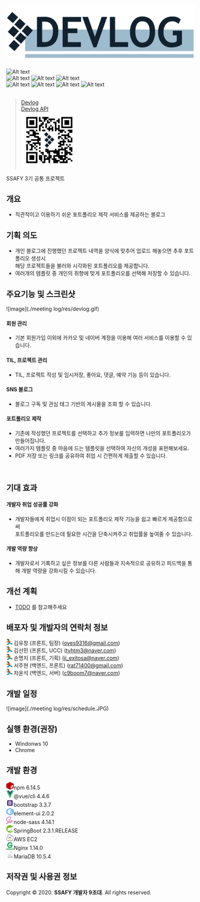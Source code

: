 ﻿
# <img src="./meeting log/res/logo.png">  
![Alt text](https://img.shields.io/badge/data-Web-orange)<br>
![Alt text](https://img.shields.io/badge/Stack-Vue.js-green) ![Alt text](https://img.shields.io/badge/Stack-Sass-pink) ![Alt text](https://img.shields.io/badge/Stack-ElementUI-skyblue)<br>
![Alt text](https://img.shields.io/badge/Stack-SpringBoot-green) ![Alt text](https://img.shields.io/badge/Stack-Mybatis-blue) ![Alt text](https://img.shields.io/badge/Stack-Docker-blue) ![Alt text](https://img.shields.io/badge/Stack-MariaDB-blue)
<br><br>


> [Devlog](http://i3a402.p.ssafy.io/) <br>
> [Devlog API](http://i3a402.p.ssafy.io:8090/devlog/swagger-ui.html#)  <br>
> <img src="./meeting log/res/qr.png" width="150" height="150">  


SSAFY 3기 공통 프로젝트
<br>
## 개요
- 직관적이고 이용하기 쉬운 포트폴리오 제작 서비스를 제공하는 블로그 

## 기획 의도
- 개인 블로그에 진행했던 프로젝트 내역을 양식에 맞추어 업로드 해놓으면 추후 포트폴리오 생성시<br>
해당 프로젝트들을 불러와 시각화된 포트폴리오를 제공합니다.  <br>
- 여러개의 템플릿 중 개인의 취향에 맞게 포트폴리오를 선택해 저장할 수 있습니다.
  
## 주요기능 및 스크린샷 
![image](./meeting log/res/devlog.gif)


<h4>회원 관리</h4>

- 기본 회원가입 이외에 카카오 및 네이버 계정을 이용해 여러 서비스를 이용할 수 있습니다.<br>

<h4>TIL, 프로젝트 관리</h4>

- TIL, 프로젝트 작성 및 임시저장, 좋아요, 댓글, 예약 기능 등이 있습니다.<br> 

<h4>SNS 블로그</h4>

- 블로그 구독 및 관심 태그 기반의 게시물을 조회 할 수 있습니다.<br>

<h4>포트폴리오 제작</h4>

- 기존에 작성했던 프로젝트를 선택하고 추가 정보를 입력하면 나만의 포트폴리오가 만들어집니다.<br>
- 여러가지 템플릿 중 마음에 드는 템플릿을 선택하여 자신의 개성을 표현해보세요.<br>
- PDF 저장 또는 링크를 공유하여 취업 시 간편하게 제출할 수 있습니다.
<br>


## 기대 효과
<h4>개발자 취업 성공률 강화 </h4>

- 개발자들에게 취업시 이점이 되는 포트폴리오 제작 기능을 쉽고 빠르게 제공함으로써<br>
포트폴리오를 만드는데 필요한 시간을 단축시켜주고 취업률을 높여줄 수 있습니다.

<h4>개발 역량 향상</h4>

- 개발자로서 기록하고 싶은 정보를 다른 사람들과 지속적으로 공유하고 피드백을 통해 개발 역량을 강화시킬 수 있습니다.


## 개선 계획

- [TODO](https://docs.google.com/spreadsheets/d/1oepRaSxXjLjH7jysRXlJGQSCKlrDdntnmp4L84fDZiE/edit#gid=349343557)
를 참고해주세요
## 배포자 및 개발자의 연락처 정보
<img src="./meeting log/res/running.png" width="16" height="16"> 김유창 (프론트, 팀장) (oyes9316@gmail.com)<br>
<img src="./meeting log/res/running.png" width="16" height="16"> 김선민 (프론트, UCC) (tyhtm3@naver.com)<br>
<img src="./meeting log/res/running.png" width="16" height="16"> 손명지 (프론트, 기획) (ji_exitosa@naver.com)<br>
<img src="./meeting log/res/running.png" width="16" height="16"> 서주현 (백엔드, 프론트) (rat71400@gmail.com)<br>
<img src="./meeting log/res/running.png" width="16" height="16"> 차윤석 (백엔드, 서버) (c9boom7@naver.com)<br>
## 개발 일정
![image](./meeting log/res/schedule.JPG)

## 실행 환경(권장)

- Windonws 10
- Chrome


## 개발 환경

<img src="./meeting log/res/npm.png" width="20" height="20">npm 6.14.5 <br>
<img src="./meeting log/res/vuejs.png" width="20" height="20">@vue/cli 4.4.6 <br>
<img src="./meeting log/res/bootstrap.png" width="20" height="20">bootstrap 3.3.7 <br>
<img src="./meeting log/res/elementui.png" width="20" height="20">element-ui 2.0.2 <br>
<img src="./meeting log/res/sass.png" width="20" height="20">node-sass 4.14.1 <br>
<img src="./meeting log/res/spring.png" width="20" height="20">SpringBoot 2.3.1.RELEASE <br>
<img src="./meeting log/res/aws.png" width="20" height="20">AWS EC2 <br>
<img src="./meeting log/res/nginx.png" width="20" height="20">Nginx 1.14.0 <br>
<img src="./meeting log/res/mariadb.png" width="20" height="20">MariaDB 10.5.4 <br>

## 저작권 및 사용권 정보

Copyright &copy; 2020. <strong>SSAFY 개발자 9조대</strong>. All rights reserved.